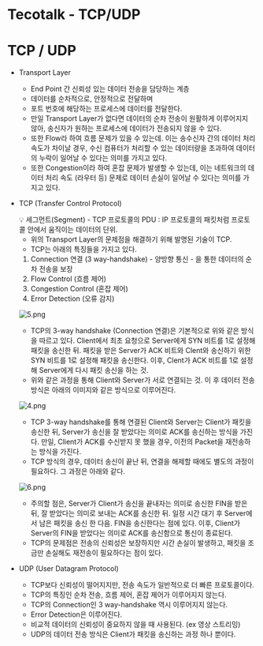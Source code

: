 # Tecotalk - TCP/UDP

# TCP / UDP

- Transport Layer
    - End Point 간 신뢰성 있는 데이터 전송을 담당하는 계층
    - 데이터를 순차적으로, 안정적으로 전달하며
    - 포트 번호에 해당하는 프로세스에 데이터를 전달한다.
    - 만일 Transport Layer가 없다면 데이터의 순차 전송이 원활하게 이루어지지 않아, 송신자가 원하는 프로세스에 데이터가 전송되지 않을 수 있다.
    - 또한 Flow라 하여 흐름 문제가 있을 수 있는데. 이는 송수신자 간의 데이터 처리 속도가 차이날 경우, 수신 컴퓨터가 처리할 수 있는 데이터량을 초과하여 데이터의 누락이 일어날 수 있다는 의미를 가지고 있다.
    - 또한 Congestion이라 하여 혼잡 문제가 발생할 수 있는데, 이는 네트워크의 데이터 처리 속도 (라우터 등)  문제로 데이터 손실이 일어날 수 있다는 의미를 가지고 있다.
- TCP (Transfer Control Protocol)
    
    <aside>
    💡 세그먼트(Segment) - TCP 프로토콜의 PDU : IP 프로토콜의 패킷처럼 프로토콜 안에서 움직이는 데이터의 단위.
    
    </aside>
    
    - 위의 Transport Layer의 문제점을 해결하기 위해 발명된 기술이 TCP.
    - TCP는 아래의 특징들을 가지고 있다.
    1. Connection 연결 (3 way-handshake) - 양방향 통신 - 을 통한 데이터의 순차 전송을 보장
    2. Flow Control (흐름 제어)
    3. Congestion Control (혼잡 제어)
    4. Error Detection (오류 감지)
    
    ![5.png](../Network/Tecotalk%20-%20TCP%20UDP%20e7542d1684364d5088935c1124dcfd49/5.png)
    
    - TCP의 3-way handshake (Connection 연결)은 기본적으로 위와 같은 방식을 따르고 있다. 
    Client에서 최초 요청으로 Server에게 SYN 비트를 1로 설정해 패킷을 송신한 뒤.
    패킷을 받은 Server가 ACK 비트와 Clent와 송신하기 위한 SYN 비트를 1로 설정해 패킷을 송신한다. 
    이후, Clent가 ACK 비트를 1로 설정해 Server에게 다시 패킷 송신을 하는 것.
    - 위와 같은 과정을 통해 Client와 Server가 서로 연결되는 것. 이 후 데이터 전송 방식은 아래의 이미지와 같은 방식으로 이루어진다.
    
    ![4.png](../Network/Tecotalk%20-%20TCP%20UDP%20e7542d1684364d5088935c1124dcfd49/4.png)
    
    - TCP 3-way handshake를 통해 연결된 Client와 Server는 Client가 패킷을 송신한 뒤, Server가 송신을 잘 받았다는 의미로 ACK를 송신하는 방식을 가진다. 만일, Client가 ACK를 수신받지 못 했을 경우, 이전의 Packet을 재전송하는 방식을 가진다.
    - TCP 방식의 경우, 데이터 송신이 끝난 뒤, 연결을 해제할 때에도 별도의 과정이 필요하다. 그 과정은 아래와 같다.
    
    ![6.png](../Network/Tecotalk%20-%20TCP%20UDP%20e7542d1684364d5088935c1124dcfd49/6.png)
    
    - 주의할 점은, Server가 Client가 송신을 끝내자는 의미로 송신한 FIN을 받은 뒤, 잘 받았다는 의미로 보내는 ACK를 송신한 뒤. 일정 시간 대기 후 Server에서 남은 패킷을 송신 한 다음. FIN을 송신한다는 점에 있다. 이후, Client가 Server의 FIN을 받았다는 의미로 ACK를 송신함으로 통신이 종료된다.
    - TCP의 문제점은 전송의 신뢰성은 보장하지만 시간 손실이 발생하고, 패킷을 조금만 손실해도 재전송이 필요하다는 점이 있다.
- UDP (User Datagram Protocol)
    - TCP보다 신뢰성이 떨어지지만, 전송 속도가 일반적으로 더 빠른 프로토콜이다.
    - TCP의 특징인 순차 전송, 흐름 제어, 혼잡 제어가 이루어지지 않는다.
    - TCP의 Connection인 3 way-handshake 역시 이루어지지 않는다.
    - Error Detection은 이루어진다.
    - 비교적 데이터의 신뢰성이 중요하지 않을 때 사용된다. (ex 영상 스트리밍)
    - UDP의 데이터 전송 방식은 Client가 패킷을 송신하는 과정 하나 뿐이다.